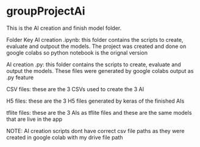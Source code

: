 # groupProjectAi
This is the AI creation and finish model folder.

Folder Key
AI creation .ipynb: this folder contains the scripts to create, evaluate and outpout the models. The project was created and done on google colabs so python notebook is the orignal version

AI creation .py: this folder contains the scripts to create, evaluate and output the models. These files were generated by google colabs output as .py feature

CSV files: these are the 3 CSVs used to create the 3 AI

H5 files: these are the 3 H5 files generated by keras of the finished AIs 

tflite files: these are the 3 AIs as tflite files and these are the same models that are live in the app


NOTE: AI creation scripts dont have correct csv file paths as they were created in google colab with my drive file path
